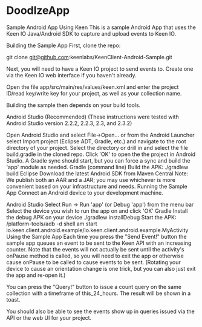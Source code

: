 # DoodlzeApp
Sample Android App Using Keen
This is a sample Android App that uses the Keen IO Java/Android SDK to capture and upload events to Keen IO.

Building the Sample App
First, clone the repo:

git clone git@github.com:keenlabs/KeenClient-Android-Sample.git

Next, you will need to have a Keen IO project to send events to. Create one via the Keen IO web interface if you haven't already.

Open the file app/src/main/res/values/keen.xml and enter the project ID/read key/write key for your project, as well as your collection name.

Building the sample then depends on your build tools.

Android Studio (Recommended)
(These instructions were tested with Android Studio version 2.2.2, 2.2.3, 2.3, and 2.3.2)

Open Android Studio and select File->Open... or from the Android Launcher select Import project (Eclipse ADT, Gradle, etc.) and navigate to the root directory of your project.
Select the directory or drill in and select the file build.gradle in the cloned repo.
Click 'OK' to open the the project in Android Studio.
A Gradle sync should start, but you can force a sync and build the 'app' module as needed.
Gradle (command line)
Build the APK: ./gradlew build
Eclipse
Download the latest Android SDK from Maven Central
Note: We publish both an AAR and a JAR; you may use whichever is more convenient based on your infrastructure and needs.
Running the Sample App
Connect an Android device to your development machine.

Android Studio
Select Run -> Run 'app' (or Debug 'app') from the menu bar
Select the device you wish to run the app on and click 'OK'
Gradle
Install the debug APK on your device ./gradlew installDebug
Start the APK: <path to Android SDK>/platform-tools/adb -d shell am start io.keen.client.android.example/io.keen.client.android.example.MyActivity
Using the Sample App
Each time you press the "Send Event!" button the sample app queues an event to be sent to the Keen API with an increasing counter. Note that the events will not actually be sent until the activity's onPause method is called, so you will need to exit the app or otherwise cause onPause to be called to cause events to be sent. (Rotating your device to cause an orientation change is one trick, but you can also just exit the app and re-open it.)

You can press the "Query!" button to issue a count query on the same collection with a timeframe of this_24_hours. The result will be shown in a toast.

You should also be able to see the events show up in queries issued via the API or the web UI for your project.
